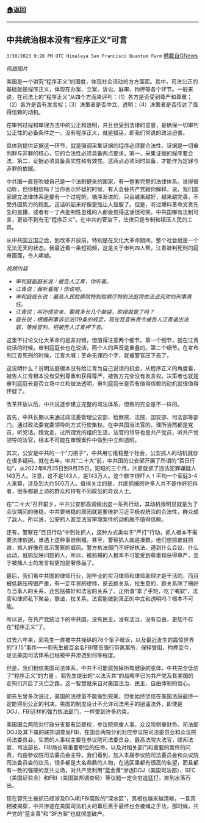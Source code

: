 ###  [:house:返回](README.md)
---


## 中共统治根本没有“程序正义”可言
`3/30/2023 9:28 PM UTC Himalaya San Francisco Quantum Farm` [轉載自GNews](https://gnews.org/articles/1060719)

*网络图片*

美国是一个讲究“程序正义”的国度，体现社会活动的方方面面。其中，司法公正的基础就是程序正义，体现在办案、立案、诉讼、庭审、拘押等各个环节。一般来说，在司法上的“程序正义”从四个方面来评判：（1）各方是否受到尊严和尊重；（2）各方是否有发言权；（3）决策者是否中立、透明；（4）决策者是否传达了值得信赖的动机。

在审判过程和审理方法中的公正和透明，并且也受到法律的监督，是确保一切审判公正性的必备条件之一。没有程序正义，就是猎巫，即我们常说的政治迫害。

具体到提供证据这一环节，就是强调采集证据的程序必须要合法性。证据是一切审判罪与非罪的核心，它的合法性必须具备两点要求，第一，采集证据的程序要合法，第二，证据必须具备真实性和有效性。这两点必须同时具备，才能作为定罪与非罪的依据。

中共国一直在吹嘘自己是一个法制健全的国家，有一整套完整的法律体系。说得很动听，但你相信吗？当你表示怀疑的时候，有人会替共产党跟你解释，说，我们国家建立法律体系是要有一个过程的，循序渐进的，只会越来越好，越来越完善，不受外国势力的捣乱。这话听起来好像更加让人信服了。但是，听过爆料革命文贵先生的直播，或者有一丁点批判性思维的人都会觉得这话很可笑。中共国哪有法制可言，更谈不到有无“程序正义”。在中共的管治下，法律只是专制和镇压人民的工具。

从中共国立国之后，到改革开放前，特别是在文化大革命期间，整个社会就是一个无法无天的状态。我最近看一条短视频，这是关于审判四人帮，江青被判死刑的庭审画面，令人唏嘘。

*视频内容*
+ *审判庭副庭长说：被告人江青，你听着。*
+ *江青说：我听着呢！你说吧。*
+ *审判庭庭长说：最高人民检察院特别检察厅特别法庭将依法追究你的刑事责任。*
+ *江青说：叫孙悟空来，要我多长几个脑袋，砍掉就是了吗？*
+ *庭长说：根据刑事诉讼法119条的规定，现在我宣布责令被告人江青退出法庭，等候宣判，把被告人江青押下去。*

这里不讨论文化大革命的是非对错，但值得注意两个细节。第一个细节，就在江青说话的时候，审判庭庭长也在说话，两个人的声音是重叠的。第二个细节，在宣布判江青死刑的时候，江青大喊：革命无罪四个字，就被警官压下去了。

这说明什么？说明法庭根本没有给江青为自己说话的机会，从程序正义的角度看，被告人江青根本没有受到尊重和获得尊严，被告方完全没有发言权。决策者也就是审判庭庭长是否立场中立和做法透明，审判庭庭长是否有值得信赖的动机就很值得怀疑了。

改革开放以后，中共说逐步建立完整的司法体系，但做的完全是不一样的。

首先，中共长期以来通过政法委管理公安部、检察院、法院、国安部、司法部等部门，通过政法委党委领导的方式行使集权。在中共国当法官的，理所当然都是党员，听党话，跟党走，过所谓党的组织生活，法官的领导也是共产党员，听共产党领导的法官，根本不可能在审理案件中做到中立和透明。

其次，公安是中共的一个"刀把子"，中共用它维稳整个社会，公安抓人的动机就存在很多疑问。就在去年，中共“二十大”前，中共国的公安部开展了所谓的“百日行动“，从2022年6月25日到9月25日，短短的三个月，共匪就抓了违法犯罪嫌疑人143万人。注意，这不是143人，是143万人。这个数字很吓人！平均一个家庭3-4人来算，涉及到大约500万人。值得关注的是，共匪抓捕的许多人并不是作奸犯科者，很多都是上访的群众和持有不同政见的异议人士。

在“二十大”召开前夕，中共公安部高调做出这一系列行动，其动机很明显就是为了会议期间的维稳。中共要维稳的原因就是要维护习近平极权统治的合法性，群众成了敌人。所以说，公安抓人甚至法官审理案件的动机就不值得信赖。

还有，警察在“百日行动”中到处抓人，这种方式类似于“严打”行动，抓人根本不需要法律依据，谁遇上这种事谁倒楣。甚至，警察抓人就是凑数，他们想抓谁就抓谁，抓人好像在显示警察的威风。警方执法部门不好好执法，遇到什么会议、什么运动，就抓反映问题的人，所以，被抓捕的人根本不可能受到尊重和获得尊严，至于被捕人士的发言权更加是奢侈品了。

最后，我们看中共国的律师行业，刚毕业的实习律师和律师助理才是干活的，而且被低薪压榨很严重，有一定年资的律师，是去跑关系，拉生意的，跑关系除了搞好与当事人的关系，还包括搞好和法官的关系了。正所谓“拿了手短，吃了嘴软”，法官和律师私下聚会，联谊，拉关系，法官能做到真正的中立和透明吗？根本不可能。

所以说，在共产党统治下的中共国，没有民主，没有法治，没有自由，更加不存在“程序正义”了。

过去六年来，郭先生一直被中共操纵的76个案子缠诉，以及最近发生的震惊世界的“3.15”事件——郭先生被百余名FBI警员强行带离寓所，保释受阻，拘押至今，足见美国司法体系已经被中共渗透到何等程度。

但是，我们相信美国司法体系，中共不可能腐蚀掉所有健康的肌体，中共完全低估了“程序正义”的力量 。郭先生提出的“以法灭共”的战略早已为共产党及其美国的走狗们开启了灭亡之路，这一智慧就来自对美国法治、民主、自由体制的信心。

郭先生曾多次说过，美国的法律虽不能做到完美，但他始终坚信在美国法庭最终一定能得到公正的判决。美国的制度设计不允许司法黑手的逍遥法外，即使是DOJ、FBI这样的强力执法部门，一样受到许多约束。

美国国会两院对行政分支都有监督权，参议院侧重人事，众议院侧重财务。司法部DOJ及其下属的联邦调查局FBI，在国会两院分别对应参议院司法委员会和众议院司法委员会。实质的人事权主要在参议院司法委员会，最高法院大法官，联邦法官、司法部长、FBI局长等重要职位的任命，以及对相关部门和重要的案件的问责，均由参议院司法委员会主导。我们看到，加入本届参议院司法委员会和众议院司法委员会的议员，很多都是大名鼎鼎的人物，在选区里都有很高的名望，而且都有一致的强硬的反共立场，对共产党利用“蓝金黄”渗透DOJ（美国司法部）、SEC（美国证监会）和FBI（美国联邦调查局）等议题一定会穷追猛打，直到水落石出。

现在郭先生被抓已经涉及DOJ和FBI腐败的“深水区”，真相也越来越清晰，一旦真相被揭穿，中共渗透在美国司法机关的幕后黑手最终也会被绳之于法，那时候，共产党的“蓝金黄”和“3F方案”也就彻底破产。






